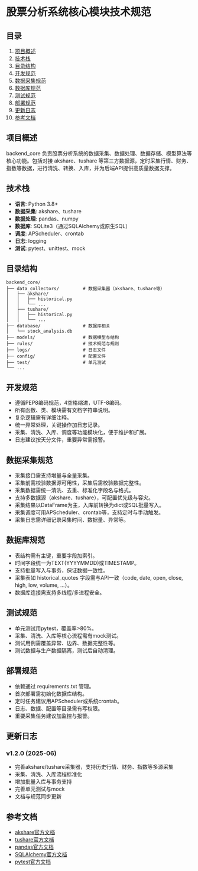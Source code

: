 # 股票分析系统核心模块技术规范

## 目录
1. [项目概述](#项目概述)
2. [技术栈](#技术栈)
3. [目录结构](#目录结构)
4. [开发规范](#开发规范)
5. [数据采集规范](#数据采集规范)
6. [数据库规范](#数据库规范)
7. [测试规范](#测试规范)
8. [部署规范](#部署规范)
9. [更新日志](#更新日志)
10. [参考文档](#参考文档)

## 项目概述

backend_core 负责股票分析系统的数据采集、数据处理、数据存储、模型算法等核心功能。包括对接 akshare、tushare 等第三方数据源，定时采集行情、财务、指数等数据，进行清洗、转换、入库，并为后端API提供高质量数据支撑。

## 技术栈
- **语言**: Python 3.8+
- **数据采集**: akshare、tushare
- **数据处理**: pandas、numpy
- **数据库**: SQLite3（通过SQLAlchemy或原生SQL）
- **调度**: APScheduler、crontab
- **日志**: logging
- **测试**: pytest、unittest、mock

## 目录结构

```
backend_core/
├── data_collectors/         # 数据采集器（akshare、tushare等）
│   ├── akshare/
│   │   ├── historical.py
│   │   └── ...
│   ├── tushare/
│   │   ├── historical.py
│   │   └── ...
├── database/                # 数据库相关
│   └── stock_analysis.db
├── models/                  # 数据模型与结构
├── rules/                   # 技术规范与规则
├── logs/                    # 日志文件
├── config/                  # 配置文件
├── test/                    # 单元测试
└── ...
```

## 开发规范
- 遵循PEP8编码规范，4空格缩进，UTF-8编码。
- 所有函数、类、模块需有文档字符串说明。
- 复杂逻辑需有详细注释。
- 统一异常处理，关键操作加日志记录。
- 采集、清洗、入库、调度等功能模块化，便于维护和扩展。
- 日志建议按天分文件，重要异常需报警。

## 数据采集规范
- 采集接口需支持增量与全量采集。
- 采集前需校验数据源可用性，采集后需校验数据完整性。
- 采集数据需统一清洗、去重、标准化字段名与格式。
- 支持多数据源（akshare、tushare），可配置优先级与容灾。
- 采集结果以DataFrame为主，入库前转换为dict或SQL批量写入。
- 采集调度可用APScheduler、crontab等，支持定时与手动触发。
- 采集日志需详细记录采集时间、数据量、异常等。

## 数据库规范
- 表结构需有主键，重要字段加索引。
- 时间字段统一为TEXT(YYYYMMDD)或TIMESTAMP。
- 支持批量写入与事务，保证数据一致性。
- 采集表如 historical_quotes 字段需与API一致（code, date, open, close, high, low, volume, ...）。
- 数据库连接需支持多线程/多进程安全。

## 测试规范
- 单元测试用pytest，覆盖率>80%。
- 采集、清洗、入库等核心流程需有mock测试。
- 测试用例需覆盖异常、边界、数据完整性等。
- 测试数据与生产数据隔离，测试后自动清理。

## 部署规范
- 依赖通过 requirements.txt 管理。
- 首次部署需初始化数据库结构。
- 定时任务建议用APScheduler或系统crontab。
- 日志、数据、配置等目录需有写权限。
- 重要采集任务建议加监控与报警。

## 更新日志

### v1.2.0 (2025-06)
- 完善akshare/tushare采集器，支持历史行情、财务、指数等多源采集
- 采集、清洗、入库流程标准化
- 增加批量入库与事务支持
- 完善单元测试与mock
- 文档与规范同步更新

## 参考文档
- [akshare官方文档](https://akshare.readthedocs.io/zh_CN/latest/)
- [tushare官方文档](https://tushare.pro/document/2)
- [pandas官方文档](https://pandas.pydata.org/pandas-docs/stable/)
- [SQLAlchemy官方文档](https://docs.sqlalchemy.org/)
- [pytest官方文档](https://docs.pytest.org/) 
